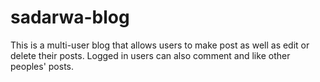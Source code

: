 # sadarwa-blog
This is a multi-user blog that allows users to make post as well as edit or delete their posts. Logged in users can also comment and like other peoples' posts.

